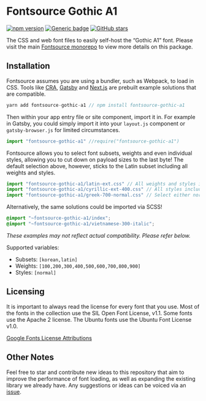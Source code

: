 # Fontsource Gothic A1

[![npm version](https://badge.fury.io/js/fontsource-gothic-a1.svg)](https://github.com/DecliningLotus/fontsource) [![Generic badge](https://img.shields.io/badge/fontsource-passing-brightgreen)](https://github.com/DecliningLotus/fontsource) [![GitHub stars](https://img.shields.io/github/stars/DecliningLotus/fontsource.svg?style=social&label=Star&maxAge=2592000)](https://GitHub.com/DecliningLotus/fontsource/stargazers/)

The CSS and web font files to easily self-host the “Gothic A1” font. Please visit the main [Fontsource monorepo](https://github.com/DecliningLotus/fontsource) to view more details on this package.

## Installation

Fontsource assumes you are using a bundler, such as Webpack, to load in CSS. Tools like [CRA](https://create-react-app.dev/), [Gatsby](https://www.gatsbyjs.org/) and [Next.js](https://nextjs.org/) are prebuilt example solutions that are compatible.

```javascript
yarn add fontsource-gothic-a1 // npm install fontsource-gothic-a1
```

Then within your app entry file or site component, import it in. For example in Gatsby, you could simply import it into your `layout.js` component or `gatsby-browser.js` for limited circumstances.

```javascript
import "fontsource-gothic-a1" //require("fontsource-gothic-a1")
```

Fontsource allows you to select font subsets, weights and even individual styles, allowing you to cut down on payload sizes to the last byte! The default selection above, however, sticks to the Latin subset including all weights and styles.

```javascript
import "fontsource-gothic-a1/latin-ext.css" // All weights and styles included.
import "fontsource-gothic-a1/cyrillic-ext-400.css" // All styles included.
import "fontsource-gothic-a1/greek-700-normal.css" // Select either normal or italic.
```

Alternatively, the same solutions could be imported via SCSS!

```scss
@import "~fontsource-gothic-a1/index";
@import "~fontsource-gothic-a1/vietnamese-300-italic";
```

_These examples may not reflect actual compatibility. Please refer below._

Supported variables:

- Subsets: `[korean,latin]`
- Weights: `[100,200,300,400,500,600,700,800,900]`
- Styles: `[normal]`

## Licensing

It is important to always read the license for every font that you use.
Most of the fonts in the collection use the SIL Open Font License, v1.1. Some fonts use the Apache 2 license. The Ubuntu fonts use the Ubuntu Font License v1.0.

[Google Fonts License Attributions](https://fonts.google.com/attribution)

## Other Notes

Feel free to star and contribute new ideas to this repository that aim to improve the performance of font loading, as well as expanding the existing library we already have. Any suggestions or ideas can be voiced via an [issue](https://github.com/DecliningLotus/fontsource/issues).

